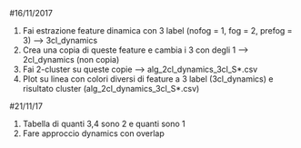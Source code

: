 #16/11/2017

1) Fai estrazione feature dinamica con 3 label (nofog = 1, fog = 2, prefog = 3) --> 3cl_dynamics
2) Crea una copia di queste feature e cambia i 3 con degli 1 --> 2cl_dynamics (non copia)
3) Fai 2-cluster su queste copie --> alg_2cl_dynamics_3cl_S*.csv
4) Plot su linea con colori diversi di feature a 3 label (3cl_dynamics) e risultato cluster (alg_2cl_dynamics_3cl_S*.csv)

#21/11/17
1) Tabella di quanti 3,4 sono 2 e quanti sono 1 
2) Fare approccio dynamics con overlap
